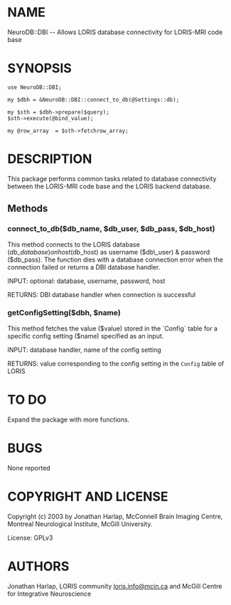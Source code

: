 # NAME

NeuroDB::DBI -- Allows LORIS database connectivity for LORIS-MRI code base

# SYNOPSIS

    use NeuroDB::DBI;

    my $dbh = &NeuroDB::DBI::connect_to_db(@Settings::db);

    my $sth = $dbh->prepare($query);
    $sth->execute(@bind_value);

    my @row_array  = $sth->fetchrow_array;

# DESCRIPTION

This package performs common tasks related to database connectivity between
the LORIS-MRI code base and the LORIS backend database.

## Methods

### connect\_to\_db($db\_name, $db\_user, $db\_pass, $db\_host)

This method connects to the LORIS database ($db\_database) on host ($db\_host)
as username ($db\_user) & password ($db\_pass). The function dies with a
database connection error when the connection failed or returns a DBI database
handler.

INPUT: optional: database, username, password, host

RETURNS: DBI database handler when connection is successful

### getConfigSetting($dbh, $name)

This method fetches the value ($value) stored in the `Config` table for a
specific config setting ($name) specified as an input.

INPUT: database handler, name of the config setting

RETURNS: value corresponding to the config setting in the `Config` table
         of LORIS

# TO DO

Expand the package with more functions.

# BUGS

None reported

# COPYRIGHT AND LICENSE

Copyright (c) 2003 by Jonathan Harlap, McConnell Brain Imaging Centre,
Montreal Neurological Institute, McGill University.

License: GPLv3

# AUTHORS

Jonathan Harlap,
LORIS community <loris.info@mcin.ca> and McGill Centre for Integrative Neuroscience

